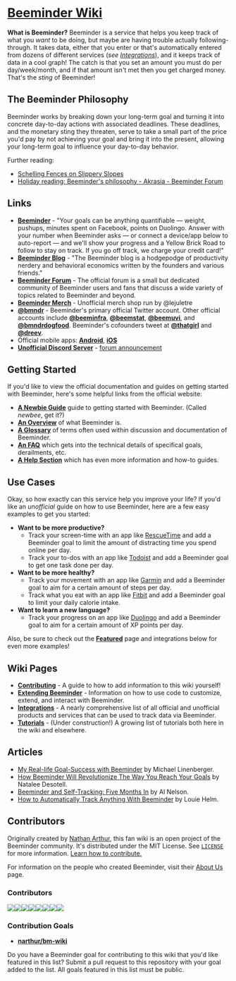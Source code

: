 # [Beeminder Wiki](https://wiki.beeminder.com/)

<script async src="https://cse.google.com/cse.js?cx=47d883c203399aec4"></script>
<div class="gcse-search"></div>

**What is Beeminder?** Beeminder is a service that helps you keep track of what you _want_ to be doing, but maybe are having trouble actually following-through. It takes data, either that you enter or that's automatically entered from dozens of different services (*see [Integrations](integrations.md)*), and it keeps track of data in a cool graph! The catch is that you set an amount you must do per day/week/month, and if that amount isn't met then you get charged money. That's the _sting_ of Beeminder!

## The Beeminder Philosophy

Beeminder works by breaking down your long-term goal and turning it into concrete day-to-day actions with associated deadlines. These deadlines, and the monetary sting they threaten, serve to take a small part of the price you'd pay by not achieving your goal and bring it into the present, allowing your long-term goal to influence your day-to-day behavior.

Further reading:

- [Schelling Fences on Slippery Slopes](https://blog.beeminder.com/schelling/)
- [Holiday reading: Beeminder's philosophy - Akrasia - Beeminder Forum](https://forum.beeminder.com/t/holiday-reading-beeminders-philosophy/7563)

## Links

- [**Beeminder**][1] - "Your goals can be anything quantifiable — weight, pushups, minutes spent
  on Facebook, points on Duolingo. Answer with your number when Beeminder asks — or connect a device/app below to
  auto-report — and we'll show your progress and a Yellow Brick Road to follow to stay on track. If you go off track, we
  charge your credit card!"
- [**Beeminder Blog**][2] - "The Beeminder blog is a hodgepodge of productivity nerdery and
  behavioral economics written by the founders and various friends."
- [**Beeminder Forum**][3] - The official forum is a small but dedicated community of Beeminder users and fans that discuss a wide variety of topics related to Beeminder and beyond.
- [**Beeminder Merch**][15] - Unofficial merch shop run by @lejuletre
- [**@bmndr**][4] - Beeminder's primary official Twitter account. Other official accounts include [**@beeminfra**][5], [**@beemstat**][6], [**@beemuvi**][7], and [**@bmndrdogfood**][8]. Beeminder's cofounders tweet at [**@thatgirl**][9] and [**@dreev**][10].
- Official mobile apps: [**Android**][11], [**iOS**][12]
- [**Unofficial Discord Server**][13] - [forum announcement][14]

[1]: https://www.beeminder.com/home
[2]: https://blog.beeminder.com/
[3]: https://forum.beeminder.com/
[4]: https://twitter.com/bmndr
[5]: https://twitter.com/beeminfra
[6]: https://twitter.com/beemstat
[7]: https://twitter.com/beemuvi
[8]: https://twitter.com/bmndrdogfood
[9]: https://twitter.com/thatgirl
[10]: https://twitter.com/dreev
[11]: https://play.google.com/store/apps/details?id=com.beeminder.beeminder&hl=en&gl=US
[12]: https://apps.apple.com/us/app/beeminder/id551869729
[13]: https://discord.com/invite/gSBYEqqRG2
[14]: https://forum.beeminder.com/t/new-beeminder-discord-server/7451
[15]: https://beeminder.com/merch

## Getting Started

If you'd like to view the official documentation and guides on getting started with Beeminder, here's some helpful links from the official website:

- [**A Newbie Guide**](https://blog.beeminder.com/newbees/) guide to getting started with Beeminder. (Called _newbee_, get it?)
- [**An Overview**](https://www.beeminder.com/overview) of what Beeminder is.
- [**A Glossary**](https://blog.beeminder.com/glossary/) of terms often used within discussion and documentation of Beeminder.
- [**An FAQ**](https://www.beeminder.com/faq) which gets into the technical details of specifical goals, derailments, etc.
- [**A Help Section**](https://help.beeminder.com/) which has even more information and how-to guides.

## Use Cases

Okay, so how exactly can this service help you improve your life? If you'd like an _unofficial_ guide on how to use Beeminder, here are a few easy examples to get you started:

- **Want to be more productive?**
  - Track your screen-time with an app like [RescueTime](https://www.beeminder.com/rescuetime) and add a Beeminder goal to limit the amount of distracting time you spend online per day.
  - Track your to-dos with an app like [Todoist](https://www.beeminder.com/todoist) and add a Beeminder goal to get one task done per day.
- **Want to be more healthy?**
  - Track your movement with an app like [Garmin](https://www.beeminder.com/garmin) and add a Beeminder goal to aim for a certain amount of steps per day.
  - Track what you eat with an app like [Fitbit](https://www.beeminder.com/fitbit) and add a Beeminder goal to limit your daily calorie intake.
- **Want to learn a new language?**
  - Track your progress on an app like [Duolingo](https://www.beeminder.com/duolingo) and add a Beeminder goal to aim for a certain amount of XP points per day.

Also, be sure to check out the [**Featured**](https://www.beeminder.com/featured) page and integrations below for even more examples!

## Wiki Pages

- [**Contributing**](contributing.md) - A guide to how to add information to this wiki yourself!
- [**Extending Beeminder**](extending-beeminder.md) - Information on how to use code to customize, extend, and interact with Beeminder.
- [**Integrations**](integrations.md) - A nearly comprehensive list of all official and unofficial products and services that can be used to track data via Beeminder.
- [**Tutorials**](tutorials.md) - (Under construction!) A growing list of tutorials both here in the wiki and elsewhere.

## Articles

- [My Real-life Goal-Success with Beeminder](https://www.michaellinenberger.com/blog/my-real-life-goal-success-with-beeminder/) by Michael Linenberger.
- [How Beeminder Will Revolutionize The Way You Reach Your Goals](https://gentwenty.com/beeminder-review/) by Natalee Desotell.
- [Beeminder and Self-Tracking: Five Months In](https://themusegarden.wordpress.com/2013/05/18/beeminder-and-self-tracking-five-months-in/) by Al Nelson.
- [How to Automatically Track Anything With Beeminder](https://www.rationality.org/resources/updates/2014/how-to-automatically-track-anything-with-beeminder) by Louie Helm.

## Contributors

Originally created by [Nathan Arthur](https://github.com/narthur), this fan wiki is an open project of the Beeminder community. It's distributed under the MIT License. See [`LICENSE`](LICENSE) for more information. [Learn how to contribute.](contributing.md)

For information on the people who created Beeminder, visit their [About Us](https://www.beeminder.com/aboutus) page.

### Contributors

[![](https://sourcerer.io/fame/narthur/narthur/beeminder-wiki/images/0)](https://sourcerer.io/fame/narthur/narthur/beeminder-wiki/links/0)[![](https://sourcerer.io/fame/narthur/narthur/beeminder-wiki/images/1)](https://sourcerer.io/fame/narthur/narthur/beeminder-wiki/links/1)[![](https://sourcerer.io/fame/narthur/narthur/beeminder-wiki/images/2)](https://sourcerer.io/fame/narthur/narthur/beeminder-wiki/links/2)[![](https://sourcerer.io/fame/narthur/narthur/beeminder-wiki/images/3)](https://sourcerer.io/fame/narthur/narthur/beeminder-wiki/links/3)[![](https://sourcerer.io/fame/narthur/narthur/beeminder-wiki/images/4)](https://sourcerer.io/fame/narthur/narthur/beeminder-wiki/links/4)[![](https://sourcerer.io/fame/narthur/narthur/beeminder-wiki/images/5)](https://sourcerer.io/fame/narthur/narthur/beeminder-wiki/links/5)[![](https://sourcerer.io/fame/narthur/narthur/beeminder-wiki/images/6)](https://sourcerer.io/fame/narthur/narthur/beeminder-wiki/links/6)[![](https://sourcerer.io/fame/narthur/narthur/beeminder-wiki/images/7)](https://sourcerer.io/fame/narthur/narthur/beeminder-wiki/links/7)

### Contribution Goals

- [**narthur/bm-wiki**](https://www.beeminder.com/narthur/bm-wiki)

Do you have a Beeminder goal for contributing to this wiki that you'd like featured in this list? Submit a pull request to this repository with your goal added to the list. All goals featured in this list must be public.
